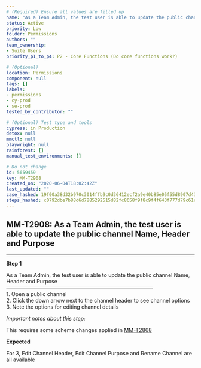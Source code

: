 ```yaml
---
# (Required) Ensure all values are filled up
name: "As a Team Admin, the test user is able to update the public channel Name, Header and Purpose"
status: Active
priority: Low
folder: Permissions
authors: ""
team_ownership:
- Suite Users
priority_p1_to_p4: P2 - Core Functions (Do core functions work?)

# (Optional)
location: Permissions
component: null
tags: []
labels:
- permissions
- cy-prod
- se-prod
tested_by_contributor: ""

# (Optional) Test type and tools
cypress: in Production
detox: null
mmctl: null
playwright: null
rainforest: []
manual_test_environments: []

# Do not change
id: 5659459
key: MM-T2908
created_on: "2020-06-04T18:02:42Z"
last_updated: ""
case_hashed: 19f00a38d32b970c3014ffb9c0d36412ecf2a9e40b85e05f55d8907d436f8595d085646e6ccab68028fac88d033337c8
steps_hashed: c0792dbe7b88d6d7885292515d82fc8658f9f8c9f4f643f777d79c61ea0e349f4252a219f9fd97a8ddd1c4a9742e454f
---
```


<!-- (Auto-generated) Based on frontmatter's "key" and "name" -->

## MM-T2908: As a Team Admin, the test user is able to update the public channel Name, Header and Purpose

---

**Step 1**

As a Team Admin, the test user is able to update the public channel Name, Header and Purpose\
————————————————————————————\
1\. Open a public channel\
2\. Click the down arrow next to the channel header to see channel options\
3\. Note the options for editing channel details

_Important notes about this step:_

This requires some scheme changes applied in ​[MM-T2868](https://mattermost.atlassian.net/projects/MM?selectedItem=com.atlassian.plugins.atlassian-connect-plugin%3Acom.kanoah.test-manager__main-project-page#!/testCase/MM-T2868)​​​

**Expected**

For 3, Edit Channel Header, Edit Channel Purpose and Rename Channel are all available
